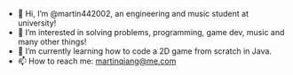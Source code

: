 - 👋 Hi, I’m @martin442002, an engineering and music student at university!
- 👀 I’m interested in solving problems, programming, game dev, music and many other things!
- 🌱 I’m currently learning how to code a 2D game from scratch in Java.
- 📫 How to reach me: martinqiang@me.com

<!---
martin442002/martin442002 is a ✨ special ✨ repository because its `README.md` (this file) appears on your GitHub profile.
You can click the Preview link to take a look at your changes.
--->

